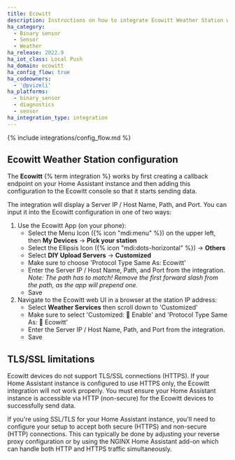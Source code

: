 ```yaml
---
title: Ecowitt
description: Instructions on how to integrate Ecowitt Weather Station within Home Assistant.
ha_category:
  - Binary sensor
  - Sensor
  - Weather
ha_release: 2022.9
ha_iot_class: Local Push
ha_domain: ecowitt
ha_config_flow: true
ha_codeowners:
  - '@pvizeli'
ha_platforms:
  - binary_sensor
  - diagnostics
  - sensor
ha_integration_type: integration
---
```


{% include integrations/config_flow.md %}

## Ecowitt Weather Station configuration

The **Ecowitt** {% term integration %} works by first creating a callback endpoint on your Home Assistant instance and then adding this configuration to the Ecowitt console so that it starts sending data.

The integration will display a Server IP / Host Name, Path, and Port. You can input it into the Ecowitt configuration in one of two ways:

1. Use the Ecowitt App (on your phone):
    - Select the Menu Icon ({% icon "mdi:menu" %}) on the upper left, then **My Devices** → **Pick your station**
    - Select the Ellipsis Icon ({% icon "mdi:dots-horizontal" %}) → **Others**
    - Select **DIY Upload Servers** → **Customized**
    - Make sure to choose 'Protocol Type Same As: Ecowitt'
    - Enter the Server IP / Host Name, Path, and Port from the integration. _Note: The path has to match! Remove the first forward slash from the path, as the app will prepend one._
    - Save
1. Navigate to the Ecowitt web UI in a browser at the station IP address:
    - Select **Weather Services** then scroll down to 'Customized'
    - Make sure to select 'Customized: 🔘 Enable' and 'Protocol Type Same As: 🔘 Ecowitt'
    - Enter the Server IP / Host Name, Path, and Port from the integration.
    - Save

## TLS/SSL limitations

Ecowitt devices do not support TLS/SSL connections (HTTPS). If your Home Assistant instance is configured to use HTTPS only, the Ecowitt integration will not work properly. You must ensure your Home Assistant instance is accessible via HTTP (non-secure) for the Ecowitt devices to successfully send data.

If you're using SSL/TLS for your Home Assistant instance, you'll need to configure your setup to accept both secure (HTTPS) and non-secure (HTTP) connections. This can typically be done by adjusting your reverse proxy configuration or by using the NGINX Home Assistant add-on which can handle both HTTP and HTTPS traffic simultaneously.
